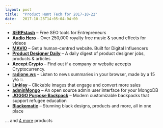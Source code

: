 ```yaml
---
layout: post
title:  "Product Hunt Tech for 2017-10-22"
date:   2017-10-23T14:05:04-04:00
---
```


* **[SERPstash](https://www.producthunt.com/posts/serpstash?utm_campaign=producthunt-api&utm_medium=api&utm_source=Application%3A+Daily+Digest+RSS+%28ID%3A+3202%29)** – Free SEO tools for Entrepreneurs
* **[Audio Hero](https://www.producthunt.com/posts/audio-hero?utm_campaign=producthunt-api&utm_medium=api&utm_source=Application%3A+Daily+Digest+RSS+%28ID%3A+3202%29)** – Over 250,000 royalty free music & sound effects for videos
* **[MAVIO](https://www.producthunt.com/posts/mavio?utm_campaign=producthunt-api&utm_medium=api&utm_source=Application%3A+Daily+Digest+RSS+%28ID%3A+3202%29)** – Get a human-centred website. Built for Digital Influencers
* **[Product Designer Daily](https://www.producthunt.com/posts/product-designer-daily?utm_campaign=producthunt-api&utm_medium=api&utm_source=Application%3A+Daily+Digest+RSS+%28ID%3A+3202%29)** – A daily digest of product designer jobs, products & articles
* **[Accept Crypto](https://www.producthunt.com/posts/accept-crypto?utm_campaign=producthunt-api&utm_medium=api&utm_source=Application%3A+Daily+Digest+RSS+%28ID%3A+3202%29)** – Find out if a company or website accepts Cryptocurrency.
* **[radione.ws](https://www.producthunt.com/posts/radione-ws?utm_campaign=producthunt-api&utm_medium=api&utm_source=Application%3A+Daily+Digest+RSS+%28ID%3A+3202%29)** – Listen to news summaries in your browser, made by a 15 y/o 💥
* **[Linklay](https://www.producthunt.com/posts/linklay?utm_campaign=producthunt-api&utm_medium=api&utm_source=Application%3A+Daily+Digest+RSS+%28ID%3A+3202%29)** – Clickable images that engage and convert more sales
* **[adminMongo](https://www.producthunt.com/posts/adminmongo?utm_campaign=producthunt-api&utm_medium=api&utm_source=Application%3A+Daily+Digest+RSS+%28ID%3A+3202%29)** – An open source admin user interface for your MongoDB
* **[JOGGO Purpose Backpack](https://www.producthunt.com/posts/joggo-purpose-backpack?utm_campaign=producthunt-api&utm_medium=api&utm_source=Application%3A+Daily+Digest+RSS+%28ID%3A+3202%29)** – Modern customizable backpacks that support refugee education
* **[Blackomatic](https://www.producthunt.com/posts/blackomatic?utm_campaign=producthunt-api&utm_medium=api&utm_source=Application%3A+Daily+Digest+RSS+%28ID%3A+3202%29)** – Stunning black designs, products and more, all in one place

… and [4 more](https://www.producthunt.com/tech) products
